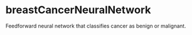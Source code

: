 # breastCancerNeuralNetwork
Feedforward neural network that classifies cancer as benign or malignant.
